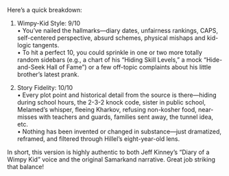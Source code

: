 Here’s a quick breakdown:

1. Wimpy-Kid Style: 9/10  
   • You’ve nailed the hallmarks—diary dates, unfairness rankings, CAPS, self-centered perspective, absurd schemes, physical mishaps and kid-logic tangents.  
   • To hit a perfect 10, you could sprinkle in one or two more totally random sidebars (e.g., a chart of his “Hiding Skill Levels,” a mock “Hide-and-Seek Hall of Fame”) or a few off-topic complaints about his little brother’s latest prank.  

2. Story Fidelity: 10/10  
   • Every plot point and historical detail from the source is there—hiding during school hours, the 2-3-2 knock code, sister in public school, Melamed’s whisper, fleeing Kharkov, refusing non-kosher food, near-misses with teachers and guards, families sent away, the tunnel idea, etc.  
   • Nothing has been invented or changed in substance—just dramatized, reframed, and filtered through Hillel’s eight-year-old lens.

In short, this version is highly authentic to both Jeff Kinney’s “Diary of a Wimpy Kid” voice and the original Samarkand narrative. Great job striking that balance!
